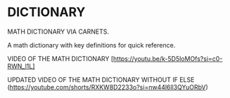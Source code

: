 # DICTIONARY
MATH DICTIONARY VIA CARNETS.

A math dictionary with key definitions for quick reference. 


VIDEO OF THE MATH DICTIONARY 
[https://youtu.be/k-5D5loMOfs?si=c0-RWN_l1L]

UPDATED VIDEO OF THE MATH DICTIONARY WITHOUT IF ELSE
(https://youtube.com/shorts/RXKW8D2233o?si=nw44l6ll3QYuORbV)
